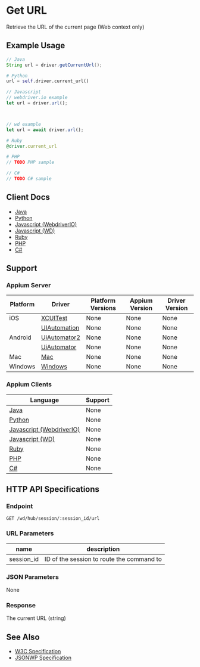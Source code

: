 # Get URL

Retrieve the URL of the current page (Web context only)
## Example Usage

```java
// Java
String url = driver.getCurrentUrl();

```

```python
# Python
url = self.driver.current_url()

```

```javascript
// Javascript
// webdriver.io example
let url = driver.url();



// wd example
let url = await driver.url();

```

```ruby
# Ruby
@driver.current_url

```

```php
# PHP
// TODO PHP sample

```

```csharp
// C#
// TODO C# sample

```



## Client Docs

 * [Java](https://seleniumhq.github.io/selenium/docs/api/java/org/openqa/selenium/WebDriver.html#getCurrentUrl--) 
 * [Python](http://selenium-python.readthedocs.io/api.html#selenium.webdriver.remote.webdriver.WebDriver.current_url) 
 * [Javascript (WebdriverIO)](http://webdriver.io/api/protocol/url.html) 
 * [Javascript (WD)](https://github.com/admc/wd/blob/master/lib/commands.js#L1943) 
 * [Ruby](http://www.rubydoc.info/gems/selenium-webdriver/Selenium/WebDriver/Driver:current_url) 
 * [PHP](https://github.com/appium/php-client/) 
 * [C#](https://github.com/appium/appium-dotnet-driver/) 

## Support

### Appium Server

|Platform|Driver|Platform Versions|Appium Version|Driver Version|
|--------|----------------|------|--------------|--------------|
| iOS | [XCUITest](/docs/en/drivers/ios-xcuitest.md) | None | None | None |
|  | [UIAutomation](/docs/en/drivers/ios-uiautomation.md) | None | None | None |
| Android | [UiAutomator2](/docs/en/drivers/android-uiautomator2.md) | None | None | None |
|  | [UiAutomator](/docs/en/drivers/android-uiautomator.md) | None | None | None |
| Mac | [Mac](/docs/en/drivers/mac.md) | None | None | None |
| Windows | [Windows](/docs/en/drivers/windows.md) | None | None | None |

### Appium Clients 

|Language|Support|
|--------|-------|
|[Java](https://github.com/appium/java-client/releases/latest)| None |
|[Python](https://github.com/appium/python-client/releases/latest)| None |
|[Javascript (WebdriverIO)](http://webdriver.io/index.html)| None |
|[Javascript (WD)](https://github.com/admc/wd/releases/latest)| None |
|[Ruby](https://github.com/appium/ruby_lib/releases/latest)| None |
|[PHP](https://github.com/appium/php-client/releases/latest)| None |
|[C#](https://github.com/appium/appium-dotnet-driver/releases/latest)| None |

## HTTP API Specifications

### Endpoint

`GET /wd/hub/session/:session_id/url`

### URL Parameters

|name|description|
|----|-----------|
|session_id|ID of the session to route the command to|

### JSON Parameters

None

### Response

The current URL (string)

## See Also

* [W3C Specification](https://www.w3.org/TR/webdriver/#dfn-get-current-url)
* [JSONWP Specification](https://github.com/SeleniumHQ/selenium/wiki/JsonWireProtocol#sessionsessionidurl)
